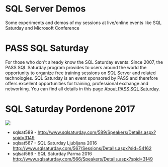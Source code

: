 # SQL Server Demos

Some experiments and demos of my sessions at live/online events like SQL Saturday and Microsoft Conference

PASS SQL Saturday
=================

For those who don't already know the SQL Saturday events: Since 2007, the PASS SQL Saturday program provides to users around the world the opportunity to organize free training sessions on SQL Server and related technologies. SQL Saturday is an event sponsored by PASS and therefore offers excellent opportunities for training, professional exchange and networking. You can find all details in this page [About PASS SQL Saturday](http://www.sqlsaturday.com/about.aspx).


SQL Saturday Pordenone 2017
===========================

![](./sqlsat566/img/SQL%20Saturday%20589%20Pordenone%202017.jpg)

- sqlsat589 -  http://www.sqlsaturday.com/589/Speakers/Details.aspx?spid=3149 
- sqlsat567 - SQL Saturday Ljubljana 2016 http://www.sqlsaturday.com/567/Sessions/Details.aspx?sid=54162 
- sqlsat566 - SQL Saturday Parma 2016 http://www.sqlsaturday.com/566/Speakers/Details.aspx?spid=3149 
